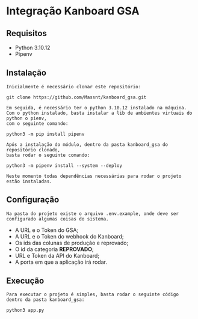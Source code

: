# Integração Kanboard GSA

## Requisitos
* Python 3.10.12
* Pipenv

## Instalação
    Inicialmente é necessário clonar este repositório:
```
git clone https://github.com/Massnt/kanboard_gsa.git
```
    Em seguida, é necessário ter o python 3.10.12 instalado na máquina.
    Com o python instalado, basta instalar a lib de ambientes virtuais do python o pienv,
    com o seguinte comando:
```
python3 -m pip install pipenv
```
    Após a instalação do módulo, dentro da pasta kanboard_gsa do repositório clonado,
    basta rodar o seguinte comando:
```
python3 -m pipenv install --system --deploy
```
    Neste momento todas dependências necessárias para rodar o projeto estão instaladas.

## Configuração
    Na pasta do projeto existe o arquivo .env.example, onde deve ser configurado algumas coisas do sistema.
  * A URL e o Token do GSA;
  * A URL e o Token do webhook do Kanboard;
  * Os ids das colunas de produção e reprovado;
  * O id da categoria **REPROVADO**;
  * URL e Token da API do Kanboard;
  * A porta em que a aplicação irá rodar.

## Execução
    Para executar o projeto é simples, basta rodar o seguinte código dentro da pasta kanboard_gsa:
```
python3 app.py
```
